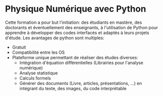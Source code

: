 # Physique Numérique avec Python

Cette formation a pour but l'initiation: des étudiants en mastère, des doctorants et éventuellement des enseignants, à l'utilisation de Python pour apprendre à développer des codes interfacés et adaptés à leurs projets d'étude. Les avantages de python sont multiples:
* Gratuit
* Compatibilité entre les OS
* Plateforme unique permettant de réaliser des études diverses:
    * Intégration d'équation différentielles (Librairies pour l'analyse numérique)
    * Analyse statistique
    * Calculs formels 
    * Générer des documents (Livre, articles, présentations, ...) en intégrant du texte, des images, du code interprétable
